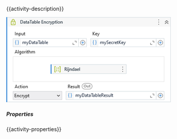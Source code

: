 {{activity-description}}

![](../img/activities/TextEncryption.png)

##### Properties

{{activity-properties}}